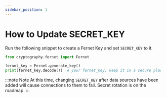 ```yaml
---
sidebar_position: 1
---
```


# How to Update SECRET_KEY

Run the following snippet to create a Fernet Key and set `SECRET_KEY` to it.
```python
from cryptography.fernet import Fernet

fernet_key = Fernet.generate_key()
print(fernet_key.decode())  # your fernet_key, keep it in a secure place!
```

:::note Note
At this time, changing `SECRET_KEY` after data sources have been added will cause connections to them to fail. Secret rotation is on the roadmap.
:::